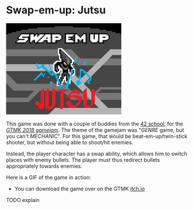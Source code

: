 
# Swap-em-up: Jutsu

![](thumbnail.png)

This game was done with a couple of buddies from the [42 school](https://42.fr/en/homepage/), for the
[*GTMK 2018 gamejam*](https://itch.io/jam/gmtk-2018). The theme of the gamejam was
"*GENRE* game, but you can't *MECHANIC*".
For this game, that would be beat-em-up/twin-stick shooter, but without being able to shoot/hit enemies.

Instead, the player character has a swap ability, which allows him to switch places with
enemy bullets. The player must thus redirect bullets appropriately towards enemies.

Here is a GIF of the game in action:

- You can download the game over on the GTMK [itch.io](https://itch.io/jam/gmtk-2018/rate/301343)

TODO explain
